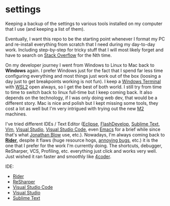 # settings
Keeping a backup of the settings to various tools installed on my computer that I use (and keeping a list of them).

Eventually, I want this repo to be the starting point whenever I format my PC and re-install everything from scratch that I need during my day-to-day work. Including step-by-step for tricky stuff that I will most likely forget and have to search on [Stack Overflow](https://stackoverflow.com/) for the Nth time.

On my developer journey I went from Windows to Linux to Mac back to **Windows** again. I prefer Windows just for the fact that I spend far less time configuring everything and most things just work out of the box (loosing a day just to get breakpoints working is not fun). I keep a [Windows Terminal](https://github.com/microsoft/terminal) with [WSL2](https://learn.microsoft.com/en-us/windows/wsl/install) open always, so I get the best of both world. I still try from time to time to switch back to linux full-time but I keep coming back. It also depends on the technology, if I was only doing web dev, that would be a different story. Mac is nice and polish but I kept missing some tools, they cost a lot as well but I'm very intrigued with trying out the new [M2](https://en.wikipedia.org/wiki/Apple_M2) machines.

I've tried different IDEs / Text Editor ([Eclipse](https://www.eclipse.org/ide/), [FlashDevelop](https://www.flashdevelop.org/), [Sublime Text](https://www.sublimetext.com/), [Vim](https://www.vim.org/), [Visual Studio](https://visualstudio.microsoft.com/vs/), [Visual Studio Code](https://code.visualstudio.com/), even [Emacs](https://www.gnu.org/software/emacs/) for a brief while since that's what [Jonathan Blow](https://en.wikipedia.org/wiki/Jonathan_Blow) use, etc.). Nowadays, I'm always coming back to **[Rider](https://www.jetbrains.com/rider/)**, despite it flaws (huge resource hogs, [annoying bugs](https://youtrack.jetbrains.com/issue/RIDER-19870), etc.) it is the one that I prefer for the work I'm currently doing. The shortcuts, debugger, ReSharper, VCS, Profiling, etc. everything just click and works very well. Just wished it ran faster and smoothly like [4coder](https://4coder.itch.io/4coder).

IDE:
- [Rider](https://www.jetbrains.com/rider/)
- [ReSharper](https://www.jetbrains.com/resharper/)
- [Visual Studio Code](https://code.visualstudio.com/)
- [Visual Studio](https://visualstudio.microsoft.com/vs/)
- [Sublime Text](https://www.sublimetext.com/)